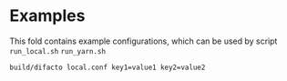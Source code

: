 # Examples

This fold contains example configurations, which can be used by script `run_local.sh` `run_yarn.sh`  

```bash
build/difacto local.conf key1=value1 key2=value2
```
